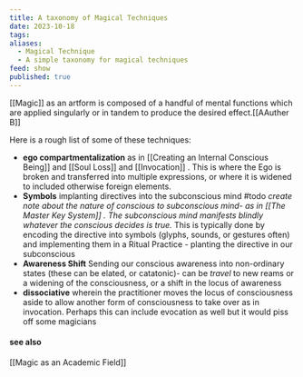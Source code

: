 ```yaml
---
title: A taxonomy of Magical Techniques
date: 2023-10-18
tags: 
aliases:
  - Magical Technique
  - A simple taxonomy for magical techniques
feed: show
published: true
---
```


[[Magic]] as an artform is composed of a handful of mental functions which are applied singularly or in tandem to produce the desired effect.[[AAuther B]]

Here is a rough list of some of these techniques:
- **ego compartmentalization** as in [[Creating an Internal Conscious Being]] and [[Soul Loss]] and [[Invocation]] . This is where the Ego is broken and transferred into multiple expressions, or where it is widened to included otherwise foreign elements.
- __Symbols__ implanting directives into the subconscious mind #todo _create note about the nature of conscious to subconscious mind- as in [[The Master Key System]] . The subconscious mind manifests blindly whatever the conscious decides is true._ This is typically done by encoding the directive into symbols (glyphs, sounds, or gestures often) and implementing them in a Ritual Practice - planting the directive in our subconscious
- __Awareness Shift__ Sending our conscious awareness into non-ordinary states (these can be elated, or catatonic)- can be _travel_ to new reams or a widening of the consciousness, or a shift in the locus of awareness
- __dissociative__ wherein the practitioner moves the locus of consciousness aside to allow another form of consciousness to take over as in invocation. Perhaps this can include evocation as well but it would piss off some magicians


#### see also
[[Magic as an Academic Field]]